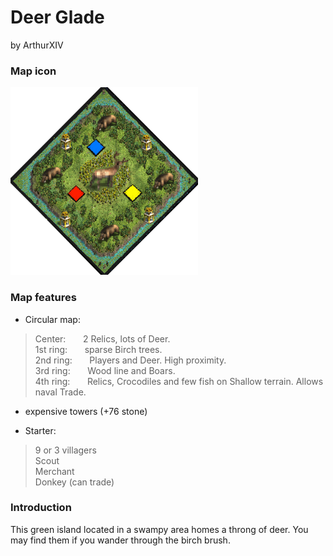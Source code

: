 # Deer Glade
by ArthurXIV

### Map icon
<img src="ArthurXIV_Deer_Glade.png" alt="Deer_Glade_icon" width="300" height="auto">

### Map features
- Circular map:

>Center: &nbsp; &nbsp; &nbsp; 2 Relics, lots of Deer.  
>1st ring: &nbsp; &nbsp; &nbsp; sparse Birch trees.  
>2nd ring: &nbsp; &nbsp; &nbsp; Players and Deer. High proximity.  
>3rd ring: &nbsp; &nbsp; &nbsp; Wood line and Boars.  
>4th ring: &nbsp; &nbsp; &nbsp; Relics, Crocodiles and few fish on Shallow terrain. Allows naval Trade.  

- expensive towers (+76 stone)

- Starter:

> 9 or 3 villagers  
> Scout  
> Merchant  
> Donkey (can trade)  

### Introduction
This green island located in a swampy area homes a throng of deer. You may find
them if you wander through the birch brush.